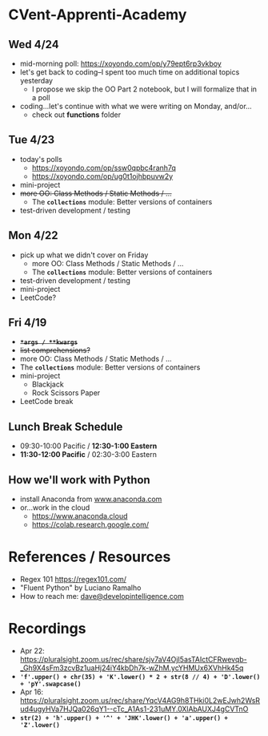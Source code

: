 # CVent-Apprenti-Academy

## Wed 4/24
* mid-morning poll: https://xoyondo.com/op/y79ept6rp3vkboy
* let's get back to coding–I spent too much time on additional topics yesterday
  * I propose we skip the OO Part 2 notebook, but I will formalize that in a poll
* coding...let's continue with what we were writing on Monday, and/or...
  * check out __functions__ folder
    
## Tue 4/23
* today's polls
  * https://xoyondo.com/op/ssw0qpbc4ranh7q
  * https://xoyondo.com/op/ug0t1ojhbpuvw2y
* mini-project
* ~~more OO: Class Methods / Static Methods / ...~~
  * The __`collections`__ module: Better versions of containers
* test-driven development / testing
  
## Mon 4/22
* pick up what we didn't cover on Friday
  * more OO: Class Methods / Static Methods / ...
  * The __`collections`__ module: Better versions of containers
* test-driven development / testing
* mini-project
* LeetCode?

## Fri 4/19
* ~~__`*args / **kwargs`__~~
* ~~list comprehensions?~~
* more OO: Class Methods / Static Methods / ...
* The __`collections`__ module: Better versions of containers
* mini-project
  * Blackjack
  * Rock Scissors Paper
* LeetCode break

## Lunch Break Schedule
* 09:30-10:00 Pacific / __12:30-1:00 Eastern__
* __11:30-12:00 Pacific__ / 02:30-3:00 Eastern

## How we'll work with Python
* install Anaconda from www.anaconda.com
* or...work in the cloud
  * https://www.anaconda.cloud
  * https://colab.research.google.com/

# References / Resources
* Regex 101 https://regex101.com/
* "Fluent Python" by Luciano Ramalho
* How to reach me: dave@developintelligence.com

# Recordings
* Apr 22: https://pluralsight.zoom.us/rec/share/sjv7aV4OjI5asTAIctCFRwevqb-_Gh9X4sFm3zcvBz1uaHj24iY4kbDh7k-wZhM.ycYHMUx6XVhHk45q 
* __`'f'.upper() + chr(35) + 'K'.lower() * 2 + str(8 // 4) + 'D'.lower() + 'pY'.swapcase()`__
* Apr 16: https://pluralsight.zoom.us/rec/share/YqcV4AG9h8THki0L2wEJwh2WsRud4ugyHVa7HJQa026qY1--cTc_A1As1-231uMY.0XlAbAUXJ4gCVTnO 
* __`str(2) + 'h'.upper() + '^' + 'JHK'.lower() + 'a'.upper() + 'Z'.lower()`__
